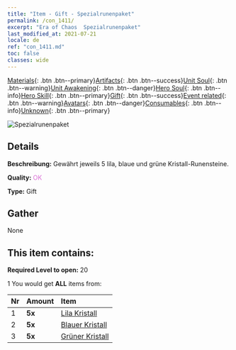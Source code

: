 ```yaml
---
title: "Item - Gift - Spezialrunenpaket"
permalink: /con_1411/
excerpt: "Era of Chaos  Spezialrunenpaket"
last_modified_at: 2021-07-21
locale: de
ref: "con_1411.md"
toc: false
classes: wide
---
```

 [Materials](/ItemsDE/){: .btn .btn--primary}[Artifacts](/ItemsDE/Artifacts/){: .btn .btn--success}[Unit Soul](/ItemsDE/UnitSoul/){: .btn .btn--warning}[Unit Awakening](/ItemsDE/UnitAwakening/){: .btn .btn--danger}[Hero Soul](/ItemsDE/HeroSoul/){: .btn .btn--info}[Hero Skill](/ItemsDE/HeroSkill/){: .btn .btn--primary}[Gift](/ItemsDE/Gift/){: .btn .btn--success}[Event related](/ItemsDE/Events/){: .btn .btn--warning}[Avatars](/ItemsDE/Avatars/){: .btn .btn--danger}[Consumables](/ItemsDE/Consumables/){: .btn .btn--info}[Unknown](/ItemsDE/Unknown/){: .btn .btn--primary}

 ![Spezialrunenpaket](/images/t/i_907025.png)

## Details
 **Beschreibung:** Gewährt jeweils 5 lila, blaue und grüne Kristall-Runensteine.

 **Quality:** <span style="color: #DA70D6">OK</span>

 **Type:** Gift

## Gather

  None

## This item contains:

 **Required Level to open:** 20

 1 You would get **ALL** items  from:

  | Nr | Amount |     Item    |
  |:---|:-------|:------------|
  | 1 |  **5x** | [Lila Kristall](/ItemsDE/con_720/) |  | 
  | 2 |  **5x** | [Blauer Kristall](/ItemsDE/con_716/) |  | 
  | 3 |  **5x** | [Grüner Kristall](/ItemsDE/con_711/) |  | 
